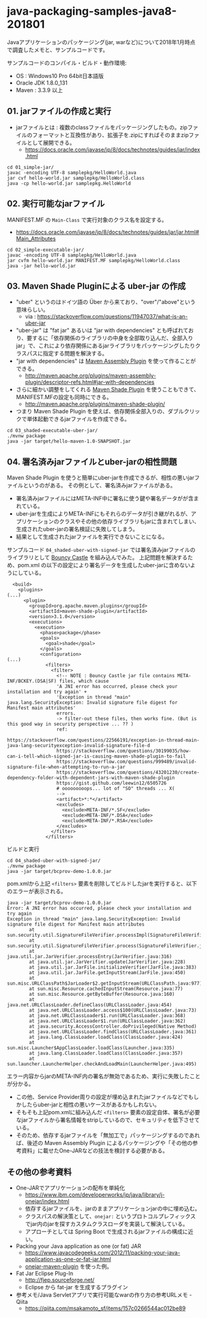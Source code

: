 # java-packaging-samples-java8-201801

Javaアプリケーションのパッケージング(jar, warなど)について2018年1月時点で調査したメモと、サンプルコードです。

サンプルコードのコンパイル・ビルド・動作環境:
- OS : Windows10 Pro 64bit日本語版
- Oracle JDK 1.8.0_131
- Maven : 3.3.9 以上

## 01. jarファイルの作成と実行

- jarファイルとは : 複数のclassファイルをパッケージングしたもの。zipファイルのフォーマットと互換性があり、拡張子を.zipにすればそのままzipファイルとして展開できる。
  - https://docs.oracle.com/javase/jp/8/docs/technotes/guides/jar/index.html

```
cd 01_simple-jar/
javac -encoding UTF-8 samplepkg/HelloWorld.java
jar cvf hello-world.jar samplepkg/HelloWorld.class
java -cp hello-world.jar samplepkg.HelloWorld
```

## 02. 実行可能なjarファイル

MANIFEST.MF の `Main-Class` で実行対象のクラス名を設定する。
- https://docs.oracle.com/javase/jp/8/docs/technotes/guides/jar/jar.html#Main_Attributes

```
cd 02_simple-executable-jar/
javac -encoding UTF-8 samplepkg/HelloWorld.java
jar cvfm hello-world.jar MANIFEST.MF samplepkg/HelloWorld.class
java -jar hello-world.jar
```

## 03. Maven Shade Pluginによる uber-jar の作成

- "uber" というのはドイツ語の Über から来ており、"over"/"above"という意味らしい。
  - via : https://stackoverflow.com/questions/11947037/what-is-an-uber-jar
- "uber-jar" は "fat jar" あるいは "jar with dependencies" とも呼ばれており、要するに「依存関係のライブラリの中身を全部取り込んだ、全部入りjar」で、これにより依存関係にあるjarライブラリをパッケージングしたりクラスパスに指定する問題を解決する。
- "jar with dependencies" は [Maven Assembly Plugin](http://maven.apache.org/plugins/maven-assembly-plugin/) を使って作ることができる。
  - http://maven.apache.org/plugins/maven-assembly-plugin/descriptor-refs.html#jar-with-dependencies
- さらに細かい調整をしてくれる [Maven Shade Plugin](http://maven.apache.org/plugins/maven-shade-plugin/) を使うこともできて、MANIFEST.MFの設定も同時にできる。
  - http://maven.apache.org/plugins/maven-shade-plugin/
- つまり Maven Shade Plugin を使えば、依存関係全部入りの、ダブルクリックで単体起動できるjarファイルを作成できる。

```
cd 03_shaded-executable-uber-jar/
./mvnw package
java -jar target/hello-maven-1.0-SNAPSHOT.jar
```

## 04. 署名済みjarファイルとuber-jarの相性問題

Maven Shade Plugin を使うと簡単にuber-jarを作成できるが、相性の悪いjarファイルというのがある。
その例として、署名済みjarファイルがある。
- 署名済みjarファイルにはMETA-INF中に署名に使う鍵や署名データがが含まれている。
- uber-jarを生成によりMETA-INFにもそれらのデータが引き継がれるが、アプリケーションのクラスやその他の依存ライブラリもjarに含まれてしまい、生成されたuber-jarの署名検証に失敗してしまう。
- 結果として生成されたjarファイルを実行できないことになる。

サンプルコード `04_shaded-uber-with-signed-jar` では署名済みjarファイルのライブラリとして [Bouncy Castle](https://www.bouncycastle.org/java.html) を組み込んでみた。
上記問題を解決するため、pom.xml の以下の設定により署名データを生成したuber-jarに含めないようにしている。
```
  <build>
    <plugins>
(...)
      <plugin>
        <groupId>org.apache.maven.plugins</groupId>
        <artifactId>maven-shade-plugin</artifactId>
        <version>3.1.0</version>
        <executions>
          <execution>
            <phase>package</phase>
            <goals>
              <goal>shade</goal>
            </goals>
            <configuration>
(...)
              <filters>
                <filter>
                  <!-- NOTE : Bouncy Castle jar file contains META-INF/BCKEY.(DSA|SF) files, which cause
                  'A JNI error has occurred, please check your installation and try again' +
                  'Exception in thread "main" java.lang.SecurityException: Invalid signature file digest for Manifest main attributes'
                  errors.
                  -> filter-out these files, then works fine. (But is this good way in security perspective ... ?? )
                  ref:
                  https://stackoverflow.com/questions/22566191/exception-in-thread-main-java-lang-securityexception-invalid-signature-file-d
                  https://stackoverflow.com/questions/30199035/how-can-i-tell-which-signed-jar-is-causing-maven-shade-plugin-to-fail
                  https://stackoverflow.com/questions/999489/invalid-signature-file-when-attempting-to-run-a-jar
                  https://stackoverflow.com/questions/43201230/create-dependency-folder-with-dependent-jars-with-maven-shade-plugin
                  https://gist.github.com/leewin12/6505726
                  # ooooooooops... lot of "SO" threads ... X(
                  -->
                  <artifact>*:*</artifact>
                  <excludes>
                    <exclude>META-INF/*.SF</exclude>
                    <exclude>META-INF/*.DSA</exclude>
                    <exclude>META-INF/*.RSA</exclude>
                  </excludes>
                </filter>
              </filters>
```

ビルドと実行
```
cd 04_shaded-uber-with-signed-jar/
./mvnw package
java -jar target/bcprov-demo-1.0.0.jar
```

pom.xmlから上記 `<filters>` 要素を削除してビルドしたjarを実行すると、以下のエラーが表示される。
```
java -jar target/bcprov-demo-1.0.0.jar
Error: A JNI error has occurred, please check your installation and try again
Exception in thread "main" java.lang.SecurityException: Invalid signature file digest for Manifest main attributes
        at sun.security.util.SignatureFileVerifier.processImpl(SignatureFileVerifier.java:314)
        at sun.security.util.SignatureFileVerifier.process(SignatureFileVerifier.java:268)
        at java.util.jar.JarVerifier.processEntry(JarVerifier.java:316)
        at java.util.jar.JarVerifier.update(JarVerifier.java:228)
        at java.util.jar.JarFile.initializeVerifier(JarFile.java:383)
        at java.util.jar.JarFile.getInputStream(JarFile.java:450)
        at sun.misc.URLClassPath$JarLoader$2.getInputStream(URLClassPath.java:977)
        at sun.misc.Resource.cachedInputStream(Resource.java:77)
        at sun.misc.Resource.getByteBuffer(Resource.java:160)
        at java.net.URLClassLoader.defineClass(URLClassLoader.java:454)
        at java.net.URLClassLoader.access$100(URLClassLoader.java:73)
        at java.net.URLClassLoader$1.run(URLClassLoader.java:368)
        at java.net.URLClassLoader$1.run(URLClassLoader.java:362)
        at java.security.AccessController.doPrivileged(Native Method)
        at java.net.URLClassLoader.findClass(URLClassLoader.java:361)
        at java.lang.ClassLoader.loadClass(ClassLoader.java:424)
        at sun.misc.Launcher$AppClassLoader.loadClass(Launcher.java:335)
        at java.lang.ClassLoader.loadClass(ClassLoader.java:357)
        at sun.launcher.LauncherHelper.checkAndLoadMain(LauncherHelper.java:495)
```

エラー内容からjarのMETA-INF内の署名が無効であるため、実行に失敗したことが分かる。

- この他、Service Provider周りの設定が埋め込まれたjarファイルなどでもしかしたらuber-jarと相性の悪いケースがあるかもしれない。
- そもそも上記pom.xmlに組み込んだ `<filters>` 要素の設定自体、署名が必要なjarファイルから署名情報をstripしているので、セキュリティを低下させている。
- そのため、依存するjarファイルを「無加工で」パッケージングするのであれば、後述の Maven Assembly Plugin によるパッケージングや「その他の参考資料」に載せたOne-JARなどの技法を検討する必要がある。





## その他の参考資料

- One-JARでアプリケーションの配布を単純化
  - https://www.ibm.com/developerworks/jp/java/library/j-onejar/index.html
  - 依存するjarファイルを、jarのままアプリケーションjarの中に埋め込む。
  - クラスパスの解決策として、`onejar:` というプロトコルプレフィックスでjar内のjarを探すカスタムクラスローダを実装して解決している。
  - アプローチとしては Spring Boot で生成されるjarファイルの構成に近い。
- Packing your Java application as one (or fat) JAR
  - https://www.javacodegeeks.com/2012/11/packing-your-java-application-as-one-or-fat-jar.html
  - [onejar-maven-plugin](https://code.google.com/archive/p/onejar-maven-plugin/) を使った例。
- Fat Jar Eclipse Plug-In
  - http://fjep.sourceforge.net/
  - Eclipse から fat-jar を生成するプラグイン
- 参考メモ/Java Servletアプリで実行可能なwarの作り方の参考URLメモ - Qiita
  - https://qiita.com/msakamoto_sf/items/157c0266544ac012be89



